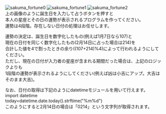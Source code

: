 ![sakuma_fortune0](https://user-images.githubusercontent.com/74003343/107876397-2325ca00-6f09-11eb-8205-74ab33379ca9.png)
![sakuma_fortune1](https://user-images.githubusercontent.com/74003343/107876402-2faa2280-6f09-11eb-85c5-6bbc61a32a78.png)
![sakuma_fortune2](https://user-images.githubusercontent.com/74003343/107876411-3fc20200-6f09-11eb-95f0-6edbfca08fd5.png)  
上の画像のように誕生日を入力して占うボタンを押すと  
本人の星座とその日の運勢が表示されるプログラムを作ってください。  
運勢は4段階。存在しない日付の処理はお任せします。  
  
運勢の決定は、誕生日を数字化したもの(例えば1月7日なら107)と  
現在の日付を同じく数字化したもの(2月14日に占った場合は214)を  
合計した値を4で割ったときの余り((107+214)%4)によって行われるようにしてください。  
ただし、現在の日付が入力者の星座が含まれる期間だった場合は、上記のロジックよりも  
1段階の運勢が表示されるようにしてください(例えば凶は小吉にアップ。大吉はそのまま大吉)。  
  
なお、日付の取得は下記のようにdatetimeモジュールを用いて行えます。  
import datetime  
today=datetime.date.today().strftime("%m%d")  
このようにすると2月14日の場合は「0214」という文字列が取得されます。
